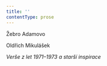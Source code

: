 ```yaml
---
title: ''
contentType: prose
---
```


Žebro Adamovo

Oldřich Mikulášek

_Verše z let 1971–1973 a starší inspirace_

